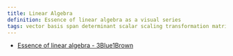 ```yaml
---
title: Linear Algebra
definition: Essence of linear algebra as a visual series
tags: vector basis span determinant scalar scaling transformation matrix
---
```


- [Essence of linear algebra - 3Blue1Brown](https://www.youtube.com/watch?v=fNk_zzaMoSs&list=PLZHQObOWTQDPD3MizzM2xVFitgF8hE_ab)
